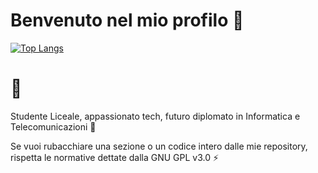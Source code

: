 # Benvenuto nel mio profilo 👋

[![Top Langs](https://github-readme-stats.vercel.app/api/top-langs/?username=alessandro-ilie)](https://github.com/alessandro-ilie/alessandro-ilie)

# 🤔

Studente Liceale, appassionato tech, futuro diplomato in Informatica e Telecomunicazioni 🌱

Se vuoi rubacchiare una sezione o un codice intero dalle mie repository, rispetta le normative dettate dalla GNU GPL v3.0 ⚡
#
